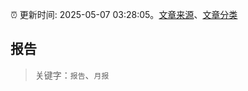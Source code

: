 :alarm_clock: 更新时间: 2025-05-07 03:28:05。[文章来源](/README.md)、[文章分类](/TAGS.md)

## 报告


> 关键字：`报告`、`月报`



